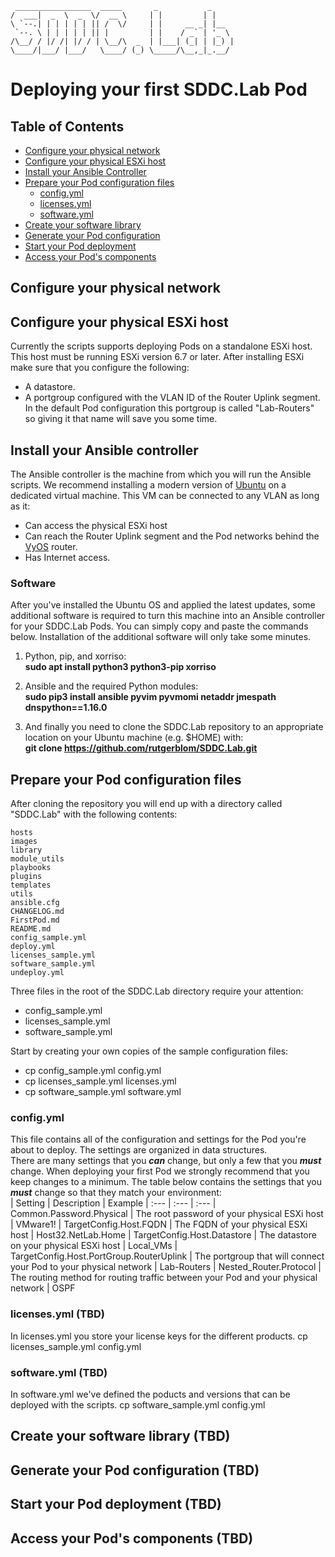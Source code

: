      _________________  _____       _           _     
    /  ___|  _  \  _  \/  __ \     | |         | |    
    \ `--.| | | | | | || /  \/     | |     __ _| |__  
     `--. \ | | | | | || |         | |    / _` | '_ \ 
    /\__/ / |/ /| |/ / | \__/\  _  | |___| (_| | |_) |
    \____/|___/ |___/   \____/ (_) \_____/\__,_|_.__/ 

# Deploying your first SDDC.Lab Pod

## Table of Contents
* [Configure your physical network](#Configure-your-physical-network)
* [Configure your physical ESXi host](#Configure-your-physical-ESXi-host)
* [Install your Ansible Controller](#Install-your-Ansible-Controller)
* [Prepare your Pod configuration files](#Prepare-your-Pod-configuration-files)
  * [config.yml](#configyml)
  * [licenses.yml](#licensesyml)
  * [software.yml](#softwareyml)
* [Create your software library](#Create-your-software-library)
* [Generate your Pod configuration](#Generate-your-Pod-configuration)
* [Start your Pod deployment](#Start-your-Pod-deployment)
* [Access your Pod's components](#Access-your-Pod's-components)

## Configure your physical network

## Configure your physical ESXi host
Currently the scripts supports deploying Pods on a standalone ESXi host. This host must be running ESXi version 6.7 or later. After installing ESXi make sure that you configure the following:

* A datastore.
* A portgroup configured with the VLAN ID of the Router Uplink segment. In the default Pod configuration this portgroup is called "Lab-Routers" so giving it that name will save you some time. 

## Install your Ansible controller

The Ansible controller is the machine from which you will run the Ansible scripts. We recommend installing a modern version of [Ubuntu](https://ubuntu.com/download) on a dedicated virtual machine. This VM can be connected to any VLAN as long as it:

* Can access the physical ESXi host
* Can reach the Router Uplink segment and the Pod networks behind the [VyOS](https://www.vyos.io/) router.
* Has Internet access.

### Software
After you've installed the Ubuntu OS and applied the latest updates, some additional software is required to turn this machine into an Ansible controller for your SDDC.Lab Pods. You can simply copy and paste the commands below. Installation of the additional software will only take some minutes.

1. Python, pip, and xorriso:  
**sudo apt install python3 python3-pip xorriso**

1. Ansible and the required Python modules:  
**sudo pip3 install ansible pyvim pyvmomi netaddr jmespath dnspython==1.16.0**

1. And finally you need to clone the SDDC.Lab repository to an appropriate location on your Ubuntu machine (e.g. $HOME) with:  
**git clone https://github.com/rutgerblom/SDDC.Lab.git**

## Prepare your Pod configuration files
After cloning the repository you will end up with a directory called "SDDC.Lab" with the following contents:

    hosts
    images
    library
    module_utils
    playbooks
    plugins
    templates
    utils
    ansible.cfg
    CHANGELOG.md
    FirstPod.md
    README.md
    config_sample.yml
    deploy.yml
    licenses_sample.yml
    software_sample.yml
    undeploy.yml

Three files in the root of the SDDC.Lab directory require your attention:
* config_sample.yml
* licenses_sample.yml
* software_sample.yml

Start by creating your own copies of the sample configuration files:
* cp config_sample.yml config.yml
* cp licenses_sample.yml licenses.yml
* cp software_sample.yml software.yml

### config.yml
This file contains all of the configuration and settings for the Pod you're about to deploy. The settings are organized in data structures.  
There are many settings that you ***can*** change, but only a few that you ***must*** change. When deploying your first Pod we strongly recommend that you keep changes to a minimum. The table below contains the settings that you ***must*** change so that they match your environment:
<br>
| Setting                                  | Description                                                                       | Example
| :---                                     | :---                                                                              | :---
| Common.Password.Physical                 | The root password of your physical ESXi host                                      | VMware1!
| TargetConfig.Host.FQDN                   | The FQDN of your physical ESXi host                                               | Host32.NetLab.Home
| TargetConfig.Host.Datastore              | The datastore on your physical ESXi host                                          | Local_VMs
| TargetConfig.Host.PortGroup.RouterUplink | The portgroup that will connect your Pod to your physical network                 | Lab-Routers
| Nested_Router.Protocol                   | The routing method for routing traffic between your Pod and your physical network | OSPF
 <br>

### licenses.yml (TBD)
In licenses.yml you store your license keys for the different products. 
cp licenses_sample.yml config.yml

### software.yml (TBD)
In software.yml we've defined the poducts and versions that can be deployed with the scripts.
cp software_sample.yml config.yml

## Create your software library (TBD)

## Generate your Pod configuration (TBD)

## Start your Pod deployment (TBD)

## Access your Pod's components (TBD)